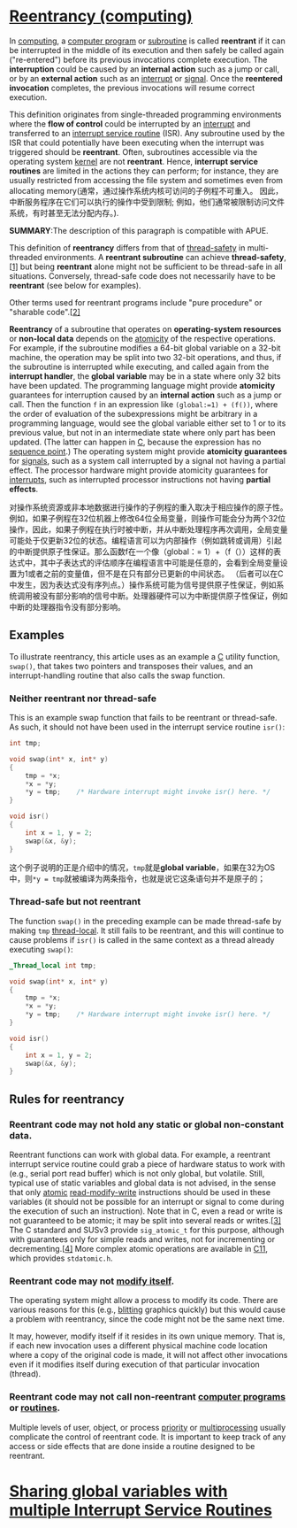 # [Reentrancy (computing)](https://en.wikipedia.org/wiki/Reentrancy_(computing))

In [computing](https://en.wikipedia.org/wiki/Computing), a [computer program](https://en.wikipedia.org/wiki/Computer_program) or [subroutine](https://en.wikipedia.org/wiki/Subroutine) is called **reentrant** if it can be interrupted in the middle of its execution and then safely be called again ("re-entered") before its previous invocations complete execution. The **interruption** could be caused by an **internal action** such as a jump or call, or by an **external action** such as an [interrupt](https://en.wikipedia.org/wiki/Interrupt) or [signal](https://en.wikipedia.org/wiki/Signal_(computing)). Once the **reentered invocation** completes, the previous invocations will resume correct execution.

This definition originates from single-threaded programming environments where the **flow of control** could be interrupted by an [interrupt](https://en.wikipedia.org/wiki/Interrupt) and transferred to an [interrupt service routine](https://en.wikipedia.org/wiki/Interrupt_service_routine) (ISR). Any subroutine used by the ISR that could potentially have been executing when the interrupt was triggered should be **reentrant**. Often, subroutines accessible via the operating system [kernel](https://en.wikipedia.org/wiki/Kernel_(computing)) are not **reentrant**. Hence, **interrupt service routines** are limited in the actions they can perform; for instance, they are usually restricted from accessing the file system and sometimes even from allocating memory(通常，通过操作系统内核可访问的子例程不可重入。 因此，中断服务程序在它们可以执行的操作中受到限制; 例如，他们通常被限制访问文件系统，有时甚至无法分配内存。).

**SUMMARY**:The description of this paragraph is compatible with APUE.

This definition of **reentrancy** differs from that of [thread-safety](https://en.wikipedia.org/wiki/Thread-safety) in multi-threaded environments. A **reentrant subroutine** can achieve **thread-safety**,[[1\]](https://en.wikipedia.org/wiki/Reentrancy_(computing)#cite_note-FOOTNOTEKerrisk2010[httpsbooksgooglecombooksid2SAQAQAAQBAJpgPA657_657]-1) but being **reentrant** alone might not be sufficient to be thread-safe in all situations. Conversely, thread-safe code does not necessarily have to be **reentrant** (see below for examples).

Other terms used for reentrant programs include "pure procedure" or "sharable code".[[2\]](https://en.wikipedia.org/wiki/Reentrancy_(computing)#cite_note-FOOTNOTERalston20001514%E2%80%931515-2)

**Reentrancy** of a subroutine that operates on **operating-system resources** or **non-local data** depends on the [atomicity](https://en.wikipedia.org/wiki/Atomicity_(programming)) of the respective operations. For example, if the subroutine modifies a 64-bit global variable on a 32-bit machine, the operation may be split into two 32-bit operations, and thus, if the subroutine is interrupted while executing, and called again from the **interrupt handler**, the **global variable** may be in a state where only 32 bits have been updated. The programming language might provide **atomicity** guarantees for interruption caused by an **internal action** such as a jump or call. Then the function `f` in an expression like `(global:=1) + (f())`, where the order of evaluation of the subexpressions might be arbitrary in a programming language, would see the global variable either set to 1 or to its previous value, but not in an intermediate state where only part has been updated. (The latter can happen in [C](https://en.wikipedia.org/wiki/C_programming_language), because the expression has no [sequence point](https://en.wikipedia.org/wiki/Sequence_point).) The operating system might provide **atomicity guarantees** for [signals](https://en.wikipedia.org/wiki/Signal_(computing)), such as a system call interrupted by a signal not having a partial effect. The processor hardware might provide atomicity guarantees for [interrupts](https://en.wikipedia.org/wiki/Interrupt), such as interrupted processor instructions not having **partial effects**.

对操作系统资源或非本地数据进行操作的子例程的重入取决于相应操作的原子性。例如，如果子例程在32位机器上修改64位全局变量，则操作可能会分为两个32位操作，因此，如果子例程在执行时被中断，并从中断处理程序再次调用，全局变量可能处于仅更新32位的状态。编程语言可以为内部操作（例如跳转或调用）引起的中断提供原子性保证。那么函数f在一个像（global：= 1）+（f（））这样的表达式中，其中子表达式的评估顺序在编程语言中可能是任意的，会看到全局变量设置为1或者之前的变量值，但不是在只有部分已更新的中间状态。 （后者可以在C中发生，因为表达式没有序列点。）操作系统可能为信号提供原子性保证，例如系统调用被没有部分影响的信号中断。处理器硬件可以为中断提供原子性保证，例如中断的处理器指令没有部分影响。

## Examples

To illustrate reentrancy, this article uses as an example a [C](https://en.wikipedia.org/wiki/C_(programming_language)) utility function, `swap()`, that takes two pointers and transposes their values, and an interrupt-handling routine that also calls the swap function.

### Neither reentrant nor thread-safe

This is an example swap function that fails to be reentrant or thread-safe. As such, it should not have been used in the interrupt service routine `isr()`:

```c
int tmp;

void swap(int* x, int* y)
{
    tmp = *x;
    *x = *y;
    *y = tmp;    /* Hardware interrupt might invoke isr() here. */
}

void isr()
{
    int x = 1, y = 2;
    swap(&x, &y);
}
```

这个例子说明的正是介绍中的情况，`tmp`就是**global variable**，如果在32为OS中，则`*y = tmp`就被编译为两条指令，也就是说它这条语句并不是原子的；

### Thread-safe but not reentrant

The function `swap()` in the preceding example can be made thread-safe by making `tmp` [thread-local](https://en.wikipedia.org/wiki/Thread-local_storage). It still fails to be reentrant, and this will continue to cause problems if `isr()` is called in the same context as a thread already executing `swap()`:

```c
_Thread_local int tmp;

void swap(int* x, int* y)
{
    tmp = *x;
    *x = *y;
    *y = tmp;    /* Hardware interrupt might invoke isr() here. */
}

void isr()
{
    int x = 1, y = 2;
    swap(&x, &y);
}
```







## Rules for reentrancy

### Reentrant code may not hold any static or global non-constant data.

Reentrant functions can work with global data. For example, a reentrant interrupt service routine could grab a piece of hardware status to work with (e.g., serial port read buffer) which is not only global, but volatile. Still, typical use of static variables and global data is not advised, in the sense that only [atomic](https://en.wikipedia.org/wiki/Atomic_(computer_science)) [read-modify-write](https://en.wikipedia.org/wiki/Read-modify-write) instructions should be used in these variables (it should not be possible for an interrupt or signal to come during the execution of such an instruction). Note that in C, even a read or write is not guaranteed to be atomic; it may be split into several reads or writes.[[3\]](https://en.wikipedia.org/wiki/Reentrancy_(computing)#cite_note-Preshing_(2013)-3) The C standard and SUSv3 provide `sig_atomic_t` for this purpose, although with guarantees only for simple reads and writes, not for incrementing or decrementing.[[4\]](https://en.wikipedia.org/wiki/Reentrancy_(computing)#cite_note-FOOTNOTEKerrisk2010[httpsbooksgooglecombooksid2SAQAQAAQBAJpgPA428_428]-4) More complex atomic operations are available in [C11](https://en.wikipedia.org/wiki/C11_(C_standard_revision)), which provides `stdatomic.h`.



### Reentrant code may not [modify itself](https://en.wikipedia.org/wiki/Self-modifying_code).



The operating system might allow a process to modify its code. There are various reasons for this (e.g., [blitting](https://en.wikipedia.org/wiki/Blitting) graphics quickly) but this would cause a problem with reentrancy, since the code might not be the same next time.

It may, however, modify itself if it resides in its own unique memory. That is, if each new invocation uses a different physical machine code location where a copy of the original code is made, it will not affect other invocations even if it modifies itself during execution of that particular invocation (thread).

### Reentrant code may not call non-reentrant [computer programs](https://en.wikipedia.org/wiki/Computer_program) or [routines](https://en.wikipedia.org/wiki/Subroutine).

Multiple levels of user, object, or process [priority](https://en.wikipedia.org/wiki/Priority_queue) or [multiprocessing](https://en.wikipedia.org/wiki/Multiprocessing) usually complicate the control of reentrant code. It is important to keep track of any access or side effects that are done inside a routine designed to be reentrant.





# [Sharing global variables with multiple Interrupt Service Routines](https://www.microchip.com/forums/m921817.aspx)





